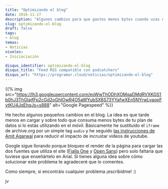 ```yaml
---
title: "Optimizando el blog"
date: 2016-11-27
description: "Algunos cambios para que gastes menos bytes cuando usas el móvil"
slug: optimizando-el-blog
draft: false
tags:
- blog
temas:
- Noticias
niveles:
- Iniciaciación

disqus_identifier: optimizando-el-blog
disqus_title: "Feed RSS compatible con podcatchers"
disqus_url: "https://programar.cloud/noticias/optimizando-el-blog"
--- 
```


{{% img src="https://lh3.googleusercontent.com/eoWwThODhXOMqaDMdRVXKGS1b0hJ3ThGIajfFp2cGd2oGhIOwR4O5aWYubSX8S73YYafwXEn5NYrwLyaopFvtKU4JqEhqJs=s888" alt="Google Pagespeed" %}}

He hecho algunos pequeños cambios en el blog. La idea es que tarde menos en cargar y sobre todo que consuma menos bytes de tu plan de datos si lo estás utilizando en el móvil. Básicamente he sustituído el ```iframe``` de archive.org por un simple tag ```audio``` y he seguido [las instrucciones de Amit Agarwal](http://www.labnol.org/internet/light-youtube-embeds/27941/) para reducir el impacto de incrustar vídeos de youtube.

Google sigue llorando porque bloqueo el render de la página para cargar las dos fuentes que utiliza el site ([Fjalla One](https://fonts.google.com/specimen/Fjalla+One) y [Open Sans](https://fonts.google.com/specimen/Open+Sans)) pero solo faltaría que tuviese que enseñártelo en Arial. Si tienes alguna idea sobre cómo solucionar este problema te agradeceré que lo comentes.

Como siempre, si encontráis cualquier problema ¡escribidme! :)<!--more-->

jv